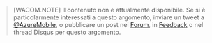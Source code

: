 > [WACOM.NOTE] Il contenuto non è attualmente disponibile. Se si è particolarmente interessati a questo argomento, inviare un tweet a [@AzureMobile][@AzureMobile], o pubblicare un post nei [Forum][Forum], in [Feedback][Feedback] o nel thread Disqus per questo argomento.

  [@AzureMobile]: https://twitter.com/AzureMobile
  [Forum]: http://social.msdn.microsoft.com/Forums/windowsazure/it-it/home?forum=azuremobile
  [Feedback]: http://feedback.azure.com/forums/216254-mobile-services
